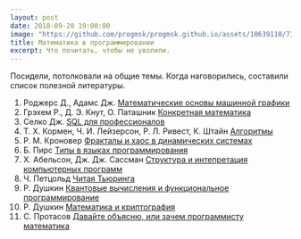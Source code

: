 ```yaml
---
layout: post
date: 2018-09-20 19:00:00
image: "https://github.com/progmsk/progmsk.github.io/assets/10639110/7198dc62-5f31-417c-a0dc-c70447ac378b"
title: Математика в программировании
excerpt: Что почитать, чтобы не уволили.
---
```


Посидели, потолковали на общие темы. Когда наговорились, составили список полезной литературы.

1. Роджерс Д., Адамс Дж. [Математические основы машинной графики](http://sernam.ru/book_mm3d.php)
1. Грэхем Р., Д. Э. Кнут, О. Паташник [Конкретная математика](https://www.ozon.ru/context/detail/id/4721432/)
1. Селко Дж. [SQL для профессионалов](https://www.ozon.ru/context/detail/id/1952041/)
1. Т. Х. Кормен, Ч. И. Лейзерсон, Р. Л. Ривест, К. Штайн [Алгоритмы](https://www.ozon.ru/context/detail/id/33769775/)
1. Р. М. Кроновер [Фракталы и хаос в динамических системах](https://www.ozon.ru/context/detail/id/34007282/)
1. Б. Пирс [Типы в языках программирования](https://www.ozon.ru/context/detail/id/7410082/)
1. Х. Абельсон, Дж. Дж. Сассман [Структура и интепретация компьютерных программ](https://www.ozon.ru/context/detail/id/5322055/)
1. Ч. Петцольд [Читая Тьюринга](https://www.litres.ru/charlz-petcold/chitaem-turinga-puteshestvie-po-istoricheskoy-state-turinga-o-vychislimosti-i-mashinah-turinga-22998586/)
1. Р. Душкин [Квантовые вычисления и функциональное программирование](https://www.ozon.ru/context/detail/id/31507650/)
1. Р. Душкин [Математика и криптография](https://www.ozon.ru/context/detail/id/140538565/)
1. С. Протасов [Давайте объясню, или зачем программисту математика](http://sprotasov.ru/math_book.html)
